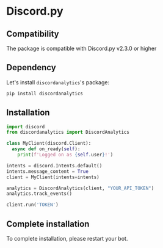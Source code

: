 # Discord.py

## Compatibility

The package is compatible with Discord.py v2.3.0 or higher

## Dependency

Let's install `discordanalytics`'s package:&#x20;

```sh
pip install discordanalytics
```

## Installation

```python
import discord
from discordanalytics import DiscordAnalytics

class MyClient(discord.Client):
  async def on_ready(self):
    print(f'Logged on as {self.user}!')

intents = discord.Intents.default()
intents.message_content = True
client = MyClient(intents=intents)

analytics = DiscordAnalytics(client, "YOUR_API_TOKEN")
analytics.track_events()

client.run('TOKEN')
```

## Complete installation

To complete installation, please restart your bot.
